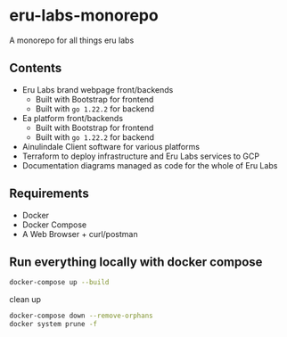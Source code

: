 # eru-labs-monorepo
A monorepo for all things eru labs

## Contents
- Eru Labs brand webpage front/backends 
    - Built with Bootstrap for frontend
    - Built with `go 1.22.2` for backend
- Ea platform front/backends
    - Built with Bootstrap for frontend
    - Built with `go 1.22.2` for backend
- Ainulindale Client software for various platforms
- Terraform to deploy infrastructure and Eru Labs services to GCP
- Documentation diagrams managed as code for the whole of Eru Labs


## Requirements
- Docker
- Docker Compose
- A Web Browser + curl/postman

## Run everything locally with docker compose
```bash
docker-compose up --build
```

clean up
```bash
docker-compose down --remove-orphans
docker system prune -f
```